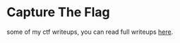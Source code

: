 # Capture The Flag
some of my ctf writeups, you can read full writeups [here](https://github.com/alfredonovanski/capturetheflag-writeup).
